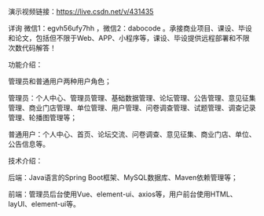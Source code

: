 演示视频链接：https://live.csdn.net/v/431435

详询 微信1：egvh56ufy7hh ，微信2：dabocode 。承接商业项目、课设、毕设和论文，包括但不限于Web、APP、小程序等，课设、毕设提供远程部署和不限次数代码解答！

功能介绍：

管理员和普通用户两种用户角色；

管理员：个人中心、管理员管理、基础数据管理、论坛管理、公告管理、意见征集管理、商业门店管理、单位管理、用户管理、问卷调查管理、试题管理、调查记录管理、轮播图管理等；

普通用户：个人中心、首页、论坛交流、问卷调查、意见征集、商业门店、单位、公告信息等。

技术介绍：

后端：Java语言的Spring Boot框架、MySQL数据库、Maven依赖管理等；

前端：管理员后台使用Vue、element-ui、axios等，用户前台使用HTML、layUI、element-ui等。
